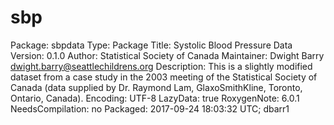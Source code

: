 # sbp

Package: sbpdata
Type: Package
Title: Systolic Blood Pressure Data
Version: 0.1.0
Author: Statistical Society of Canada
Maintainer: Dwight Barry <dwight.barry@seattlechildrens.org>
Description: This is a slightly modified dataset from a case study in the 2003 meeting of the Statistical Society of Canada (data supplied by Dr. Raymond Lam, GlaxoSmithKline, Toronto, Ontario, Canada).
Encoding: UTF-8
LazyData: true
RoxygenNote: 6.0.1
NeedsCompilation: no
Packaged: 2017-09-24 18:03:32 UTC; dbarr1
